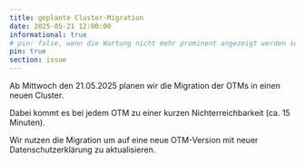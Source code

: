 ```yaml
---
title: geplante Cluster-Migration
date: 2025-05-21 12:00:00
informational: true
# pin: false, wenn die Wartung nicht mehr prominent angezeigt werden soll
pin: true 
section: issue
---
```


Ab Mittwoch den 21.05.2025 planen wir die Migration der OTMs in einen neuen Cluster.

Dabei kommt es bei jedem OTM zu einer kurzen Nichterreichbarkeit (ca. 15 Minuten).

Wir nutzen die Migration um auf eine neue OTM-Version mit neuer Datenschutzerklärung zu aktualisieren.